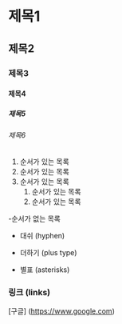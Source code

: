 # 제목1

## 제목2

### 제목3

#### 제목4

##### 제목5

###### 제목6

1. 순서가 있는 목록
2. 순서가 있는 목록
3. 순서가 있는 목록
   1. 순서가 있는 목록
   2. 순서가 있는 목록 


-순서가 없는 목록 
 - 대쉬 (hyphen)
 + 더하기 (plus type)
 * 별표 (asterisks)

### 링크 (links)
[구글] (https://www.google.com)


